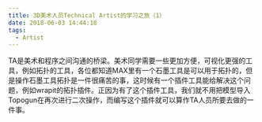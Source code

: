 ```yaml
---
title: 3D美术人员Technical Artist的学习之旅（1）
date: 2018-06-03 14:44:18
tags:
  - Artist
---
```


TA是美术和程序之间沟通的桥梁。美术同学需要一些更加方便，可视化更强的工具，例如拓扑的工具，各位都知道MAX里有一个石墨工具是可以用于拓扑的，但是操作石墨工具拓扑是一件很痛苦的事，这时候有一个插件工具能给解决这个问题，例如wrapit的拓扑插件。正因为有了这个插件工具，我们就不用把模型导入Topogun在再次进行二次操作，而编写这个插件就可以算作TA人员所要去做的一件事。